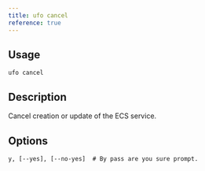 ```yaml
---
title: ufo cancel
reference: true
---
```


## Usage

    ufo cancel

## Description

Cancel creation or update of the ECS service.


## Options

```
y, [--yes], [--no-yes]  # By pass are you sure prompt.
```

